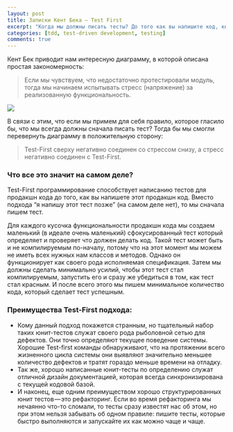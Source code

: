```yaml
---
layout: post
title: Записки Кент Бека — Test First
excerpt: "Когда мы должны писать тесты? До того как вы напишите код, который будет тестироваться."
categories: [tdd, test-driven development, testing]
comments: true
---
```


Кент Бек приводит нам интересную диаграмму, в которой описана простая закономерность:
>Если мы чувствуем, что недостаточно протестировали модуль, тогда мы начинаем испытывать стресс (напряжение) за реализованную функциональность.

![](https://cdn-images-1.medium.com/max/800/1*evlDCHWOt7bi1Mm8qHNPqg.png)

В связи с этим, что если мы примем для себя правило, которое гласило бы, что мы всегда должны сначала писать тест? Тогда бы мы смогли перевернуть диаграмму в положительную сторону:
> Test-First сверху негативно соединен со стрессом снизу, а стресс негативно соединен с Test-First.

### Что все это значит на самом деле?

Test-First программирование способствует написанию тестов для продакшн кода до того, как вы напишете этот продакшн код. Вместо подхода “я напишу этот тест позже” (на самом деле нет), то мы сначала пишем тест.

Для каждого кусочка функциональности продакшн кода мы создаем маленький (в идеале очень маленький) сфокусированный тест который определяет и проверяет что должен делать код. Такой тест может быть и не компилируемым по-началу, потому что на этот момент мы можем не иметь всех нужных нам классов и методов. Однако он функционирует как своего рода исполняемая спецификация. Затем мы должны сделать минимально усилий, чтобы этот тест стал компилируемым, запустить его и сразу же убедиться в том, как тест стал красным. И после всего этого мы пишем минимальное количество кода, который сделает тест успешным.

### Преимущества Test-First подхода:

- Кому данный подход покажется странным, но тщательный набор таких юнит-тестов служат своего рода рыболовной сетью для дефектов. Они точно определяют текущее поведение системы. Хорошие Test-first команды обнаруживают, что на протяжении всего жизненного цикла системы они выявляют значительно меньшее количество дефектов и тратят гораздо меньше времени на отладку.
- Так же, хорошо написанные юнит-тесты по определению служат отличной дизайн документацией, которая всегда синхронизирована с текущей кодовой базой.
- И наконец, еще одним преимуществом хорошо структурированных юнит тестов — это рефакторинг. Если во время рефакторинга мы нечаянно что-то сломали, то тесты сразу известят нас об этом, но при этом нельзя забывать об одном правиле: пишите тесты, которые быстро выполняются и запускайте их как можно чаще и чаще.
